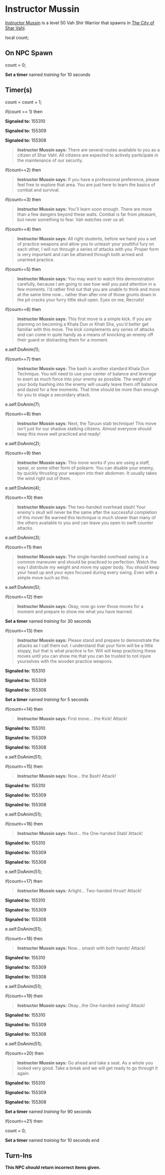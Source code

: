 # Instructor Mussin



[Instructor Mussin](/npc/155127) is a level 50 Vah Shir Warrior that spawns in [The City of Shar Vahl](/zone/155).

local count;


## On NPC Spawn

count = 0;

**Set a timer** named *training* for 10 seconds


## Timer(s)

count = count + 1;

if(count == 1) then


**Signaled to:** 155310


**Signaled to:** 155309


**Signaled to:** 155308


>**Instructor Mussin says:** There are several routes available to you as a citizen of Shar Vahl. All citizens are expected to actively participate in the maintenance of our security.

if(count==2) then


>**Instructor Mussin says:** If you have a professional preference, please feel free to explore that area. You are just here to learn the basics of combat and survival.

if(count==3) then


>**Instructor Mussin says:** You'll learn soon enough. There are more than a few dangers beyond these walls. Combat is far from pleasant, but never something to fear. Vah watches over us all.

if(count==4) then


>**Instructor Mussin says:** All right students, before we hand you a set of practice weapons and allow you to unleash your youthful fury on each other, I will run through a series of attacks with you. Proper form is very important and can be attained through both armed and unarmed practice.

if(count==5) then


>**Instructor Mussin says:** You may want to watch this demonstration carefully, because I am going to see how well you paid attention in a few moments. I'd rather find out that you are unable to think and move at the same time now... rather than after one of those grunts down in the pit cracks your furry little skull open. Eyes on me, Recruits!

if(count==6) then


>**Instructor Mussin says:** This first move is a simple kick. If you are planning on becoming a Khala Dun or Khati Sha, you'd better get familiar with this move. The kick complements any series of attacks and can come in quite handy as a means of knocking an enemy off their guard or distracting them for a moment.


e.self:DoAnim(1); 

if(count==7) then


>**Instructor Mussin says:** The bash is another standard Khala Dun Technique. You will need to use your center of balance and leverage to exert as much force into your enemy as possible. The weight of your body bashing into the enemy will usually leave them off balance and dazed for a few moments. That time should be more than enough for you to stage a secondary attack.


e.self:DoAnim(7); 

if(count==8) then


>**Instructor Mussin says:** Next, the Taruun stab technique! This move isn't just for our shadow stalking citizens. Almost everyone should keep this move well practiced and ready!


e.self:DoAnim(2); 

if(count==9) then


>**Instructor Mussin says:** This move works if you are using a staff, spear, or some other form of polearm. You can disable your enemy, by quickly thrusting your weapon into their abdomen. It usually takes the wind right out of them.


e.self:DoAnim(4); 

if(count==10) then


>**Instructor Mussin says:** The two-handed overhead slash! Your enemy's skull will never be the same after the successful completion of this move! Be warned this technique is much slower than many of the others available to you and can leave you open to swift counter attacks.


e.self:DoAnim(3); 

if(count==11) then


>**Instructor Mussin says:** The single-handed overhead swing is a common maneuver and should be practiced to perfection. Watch the way I distribute my weight and move my upper body. You should keep your head up and your eyes focused during every swing. Even with a simple move such as this.


e.self:DoAnim(5); 

if(count==12) then


>**Instructor Mussin says:** Okay, now go over those moves for a moment and prepare to show me what you have learned.


**Set a timer** named *training* for 30 seconds

if(count==13) then


>**Instructor Mussin says:** Please stand and prepare to demonstrate the attacks as I call them out. I understand that your form will be a little sloppy, but that is what practice is for. Will will keep practicing these moves until you can show me that you can be trusted to not injure yourselves with the wooden practice weapons.


**Signaled to:** 155310


**Signaled to:** 155309


**Signaled to:** 155308


**Set a timer** named *training* for 5 seconds

if(count==14) then


>**Instructor Mussin says:** First move... the Kick! Attack!


**Signaled to:** 155310


**Signaled to:** 155309


**Signaled to:** 155308


e.self:DoAnim(51); 

if(count==15) then


>**Instructor Mussin says:** Now... the Bash! Attack!


**Signaled to:** 155310


**Signaled to:** 155309


**Signaled to:** 155308


e.self:DoAnim(51); 

if(count==16) then


>**Instructor Mussin says:** Next... the One-handed Stab! Attack!


**Signaled to:** 155310


**Signaled to:** 155309


**Signaled to:** 155308


e.self:DoAnim(51); 

if(count==17) then


>**Instructor Mussin says:** Arlight... Two-handed thrust! Attack!


**Signaled to:** 155310


**Signaled to:** 155309


**Signaled to:** 155308


e.self:DoAnim(51); 

if(count==18) then


>**Instructor Mussin says:** Now... smash with both hands! Attack!


**Signaled to:** 155310


**Signaled to:** 155309


**Signaled to:** 155308


e.self:DoAnim(51); 

if(count==19) then


>**Instructor Mussin says:** Okay...the One-handed swing! Attack!


**Signaled to:** 155310


**Signaled to:** 155309


**Signaled to:** 155308


e.self:DoAnim(51); 

if(count==20) then


>**Instructor Mussin says:** Go ahead and take a seat. As a whole you looked very good. Take a break and we will get ready to go through it again.


**Signaled to:** 155310


**Signaled to:** 155309


**Signaled to:** 155308


**Set a timer** named *training* for 90 seconds

if(count==21) then


count = 0;


**Set a timer** named *training* for 10 seconds
end



## Turn-Ins



**This NPC *should* return incorrect items given.**





